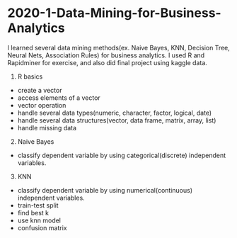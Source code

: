 # 2020-1-Data-Mining-for-Business-Analytics
I learned several data mining methods(ex. Naive Bayes, KNN, Decision Tree, Neural Nets, Association Rules) for business analytics.
I used R and Rapidminer for exercise, and also did final project using kaggle data.

1. R basics
- create a vector
- access elements of a vector
- vector operation
- handle several data types(numeric, character, factor, logical, date)
- handle several data structures(vector, data frame, matrix, array, list)
- handle missing data

2. Naive Bayes
- classify dependent variable by using categorical(discrete) independent variables. 

3. KNN
- classify dependent variable by using numerical(continuous) independent variables. 
- train-test split
- find best k
- use knn model
- confusion matrix
